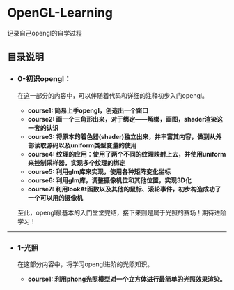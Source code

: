 # OpenGL-Learning

 记录自己opengl的自学过程



## 目录说明


- ### 0-初识opengl：
  在这一部分的内容中，可以伴随着代码和详细的注释初步入门opengl。
    
    - **course1: 简易上手opengl，创造出一个窗口**
    - **course2: 画一个三角形出来，对于绑定——解绑，画图，shader渲染这一套的认识**
    - **course3: 将原本的着色器(shader)独立出来，并丰富其内容，做到从外部读取源码以及uniform类型变量的使用**
    - **course4: 纹理的应用：使用了两个不同的纹理映射上去，并使用uniform来控制采样器，实现多个纹理的绑定**
    - **course5: 利用glm库来实现，使用各种矩阵变化坐标**
    - **course6: 利用glm库，调整摄像机位和其他位置，实现3D化**
    - **course7: 利用lookAt函数以及其他的鼠标、滚轮事件，初步构造成功了一个可以用的摄像机**

  至此，opengl最基本的入门堂堂完结，接下来则是属于光照的赛场！期待进阶学习！
---------------
- ### 1-光照
  在这部分内容中，将学习opengl进阶的光照知识。

  - **course1: 利用phong光照模型对一个立方体进行最简单的光照效果渲染。**
